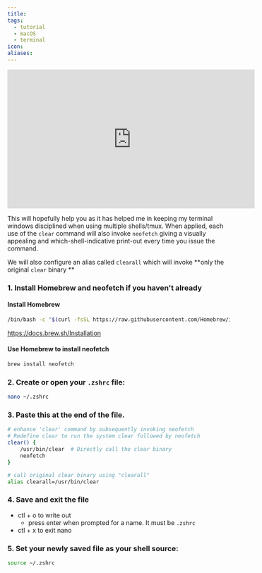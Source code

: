 ```yaml
---
title: 
tags:
  - tutorial
  - macOS
  - terminal
icon: 
aliases:
---
```

<iframe width="560" height="315" src="https://www.youtube.com/embed/Xbaxeuv2I40?si=G_0glyKiZY3re9Nn" title="YouTube video player" frameborder="0" allow="accelerometer; autoplay; clipboard-write; encrypted-media; gyroscope; picture-in-picture; web-share" referrerpolicy="strict-origin-when-cross-origin" allowfullscreen></iframe>

This will hopefully help you as it has helped me in keeping my terminal windows disciplined when using multiple shells/tmux.  When applied, each use of the `clear` command will also invoke `neofetch` giving a visually appealing and which-shell-indicative print-out every time you issue the command. 

We will also configure an alias called `clearall` which will invoke **only the original `clear` binary **

### 1. Install Homebrew and neofetch if you haven't already

#### Install Homebrew
```bash
/bin/bash -c "$(curl -fsSL https://raw.githubusercontent.com/Homebrew/install/HEAD/install.sh)"
```
https://docs.brew.sh/Installation
#### Use Homebrew to install neofetch
```bash
brew install neofetch
```

### 2.  Create or open your `.zshrc` file:
```bash
nano ~/.zshrc
```

### 3.  Paste this at the end of the file.
```bash
# enhance 'clear' command by subsequently invoking neofetch
# Redefine clear to run the system clear followed by neofetch
clear() {
    /usr/bin/clear  # Directly call the clear binary
    neofetch
}

# call original clear binary using "clearall"
alias clearall=/usr/bin/clear
```

### 4.  Save and exit the file
- ctl + o to write out
	- press enter when prompted for a name.  It must be `.zshrc`
- ctl + x to exit nano

### 5. Set your newly saved file as your shell source:
```bash
source ~/.zshrc
```
